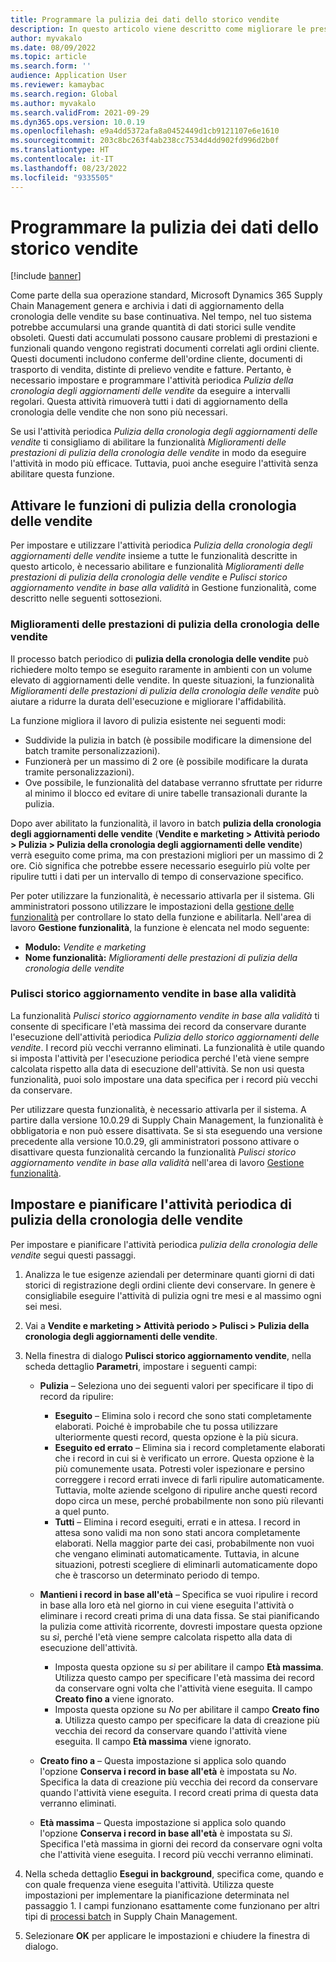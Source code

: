 ```yaml
---
title: Programmare la pulizia dei dati dello storico vendite
description: In questo articolo viene descritto come migliorare le prestazioni del sistema pianificando l'attività periodica di pulizia della cronologia degli aggiornamenti delle vendite in modo che venga eseguita a intervalli regolari.
author: myvakalo
ms.date: 08/09/2022
ms.topic: article
ms.search.form: ''
audience: Application User
ms.reviewer: kamaybac
ms.search.region: Global
ms.author: myvakalo
ms.search.validFrom: 2021-09-29
ms.dyn365.ops.version: 10.0.19
ms.openlocfilehash: e9a4dd5372afa8a0452449d1cb9121107e6e1610
ms.sourcegitcommit: 203c8bc263f4ab238cc7534d4dd902fd996d2b0f
ms.translationtype: HT
ms.contentlocale: it-IT
ms.lasthandoff: 08/23/2022
ms.locfileid: "9335505"
---
```

# <a name="schedule-sales-history-data-cleanup"></a>Programmare la pulizia dei dati dello storico vendite

[!include [banner](../includes/banner.md)]

Come parte della sua operazione standard, Microsoft Dynamics 365 Supply Chain Management genera e archivia i dati di aggiornamento della cronologia delle vendite su base continuativa. Nel tempo, nel tuo sistema potrebbe accumularsi una grande quantità di dati storici sulle vendite obsoleti. Questi dati accumulati possono causare problemi di prestazioni e funzionali quando vengono registrati documenti correlati agli ordini cliente. Questi documenti includono conferme dell'ordine cliente, documenti di trasporto di vendita, distinte di prelievo vendite e fatture. Pertanto, è necessario impostare e programmare l'attività periodica *Pulizia della cronologia degli aggiornamenti delle vendite* da eseguire a intervalli regolari. Questa attività rimuoverà tutti i dati di aggiornamento della cronologia delle vendite che non sono più necessari.

Se usi l'attività periodica *Pulizia della cronologia degli aggiornamenti delle vendite* ti consigliamo di abilitare la funzionalità *Miglioramenti delle prestazioni di pulizia della cronologia delle vendite* in modo da eseguire l'attività in modo più efficace. Tuttavia, puoi anche eseguire l'attività senza abilitare questa funzione.

## <a name="turn-on-the-sales-history-cleanup-features"></a>Attivare le funzioni di pulizia della cronologia delle vendite

Per impostare e utilizzare l'attività periodica *Pulizia della cronologia degli aggiornamenti delle vendite* insieme a tutte le funzionalità descritte in questo articolo, è necessario abilitare e funzionalità *Miglioramenti delle prestazioni di pulizia della cronologia delle vendite* e *Pulisci storico aggiornamento vendite in base alla validità* in Gestione funzionalità, come descritto nelle seguenti sottosezioni.

### <a name="sales-history-cleanup-performance-improvements"></a>Miglioramenti delle prestazioni di pulizia della cronologia delle vendite

Il processo batch periodico di **pulizia della cronologia delle vendite** può richiedere molto tempo se eseguito raramente in ambienti con un volume elevato di aggiornamenti delle vendite. In queste situazioni, la funzionalità *Miglioramenti delle prestazioni di pulizia della cronologia delle vendite* può aiutare a ridurre la durata dell'esecuzione e migliorare l'affidabilità.

La funzione migliora il lavoro di pulizia esistente nei seguenti modi:

- Suddivide la pulizia in batch (è possibile modificare la dimensione del batch tramite personalizzazioni).
- Funzionerà per un massimo di 2 ore (è possibile modificare la durata tramite personalizzazioni).
- Ove possibile, le funzionalità del database verranno sfruttate per ridurre al minimo il blocco ed evitare di unire tabelle transazionali durante la pulizia.

Dopo aver abilitato la funzionalità, il lavoro in batch **pulizia della cronologia degli aggiornamenti delle vendite** (**Vendite e marketing \> Attività periodo \> Pulizia \> Pulizia della cronologia degli aggiornamenti delle vendite**) verrà eseguito come prima, ma con prestazioni migliori per un massimo di 2 ore. Ciò significa che potrebbe essere necessario eseguirlo più volte per ripulire tutti i dati per un intervallo di tempo di conservazione specifico.

Per poter utilizzare la funzionalità, è necessario attivarla per il sistema. Gli amministratori possono utilizzare le impostazioni della [gestione delle funzionalità](../../fin-ops-core/fin-ops/get-started/feature-management/feature-management-overview.md) per controllare lo stato della funzione e abilitarla. Nell'area di lavoro **Gestione funzionalità**, la funzione è elencata nel modo seguente:

- **Modulo:** *Vendite e marketing*
- **Nome funzionalità:** *Miglioramenti delle prestazioni di pulizia della cronologia delle vendite*

### <a name="clean-up-sales-update-history-based-on-age"></a>Pulisci storico aggiornamento vendite in base alla validità

La funzionalità *Pulisci storico aggiornamento vendite in base alla validità* ti consente di specificare l'età massima dei record da conservare durante l'esecuzione dell'attività periodica *Pulizia dello storico aggiornamenti delle vendite*. I record più vecchi verranno eliminati. La funzionalità è utile quando si imposta l'attività per l'esecuzione periodica perché l'età viene sempre calcolata rispetto alla data di esecuzione dell'attività. Se non usi questa funzionalità, puoi solo impostare una data specifica per i record più vecchi da conservare.

Per utilizzare questa funzionalità, è necessario attivarla per il sistema. A partire dalla versione 10.0.29 di Supply Chain Management, la funzionalità è obbligatoria e non può essere disattivata. Se si sta eseguendo una versione precedente alla versione 10.0.29, gli amministratori possono attivare o disattivare questa funzionalità cercando la funzionalità *Pulisci storico aggiornamento vendite in base alla validità* nell'area di lavoro [Gestione funzionalità](../../fin-ops-core/fin-ops/get-started/feature-management/feature-management-overview.md).

## <a name="set-up-and-schedule-the-sales-history-cleanup-periodic-task"></a>Impostare e pianificare l'attività periodica di pulizia della cronologia delle vendite

Per impostare e pianificare l'attività periodica *pulizia della cronologia delle vendite* segui questi passaggi.

1. Analizza le tue esigenze aziendali per determinare quanti giorni di dati storici di registrazione degli ordini cliente devi conservare. In genere è consigliabile eseguire l'attività di pulizia ogni tre mesi e al massimo ogni sei mesi.
1. Vai a **Vendite e marketing \> Attività periodo \> Pulisci \> Pulizia della cronologia degli aggiornamenti delle vendite**.
1. Nella finestra di dialogo **Pulisci storico aggiornamento vendite**, nella scheda dettaglio **Parametri**, impostare i seguenti campi:

    - **Pulizia** – Seleziona uno dei seguenti valori per specificare il tipo di record da ripulire:

        - **Eseguito** – Elimina solo i record che sono stati completamente elaborati. Poiché è improbabile che tu possa utilizzare ulteriormente questi record, questa opzione è la più sicura.
        - **Eseguito ed errato** – Elimina sia i record completamente elaborati che i record in cui si è verificato un errore. Questa opzione è la più comunemente usata. Potresti voler ispezionare e persino correggere i record errati invece di farli ripulire automaticamente. Tuttavia, molte aziende scelgono di ripulire anche questi record dopo circa un mese, perché probabilmente non sono più rilevanti a quel punto.
        - **Tutti** – Elimina i record eseguiti, errati e in attesa. I record in attesa sono validi ma non sono stati ancora completamente elaborati. Nella maggior parte dei casi, probabilmente non vuoi che vengano eliminati automaticamente. Tuttavia, in alcune situazioni, potresti scegliere di eliminarli automaticamente dopo che è trascorso un determinato periodo di tempo.

    - **Mantieni i record in base all'età** – Specifica se vuoi ripulire i record in base alla loro età nel giorno in cui viene eseguita l'attività o eliminare i record creati prima di una data fissa. Se stai pianificando la pulizia come attività ricorrente, dovresti impostare questa opzione su *sì*, perché l'età viene sempre calcolata rispetto alla data di esecuzione dell'attività.

        - Imposta questa opzione su *sì* per abilitare il campo **Età massima**. Utilizza questo campo per specificare l'età massima dei record da conservare ogni volta che l'attività viene eseguita. Il campo **Creato fino a** viene ignorato.
        - Imposta questa opzione su *No* per abilitare il campo **Creato fino a**. Utilizza questo campo per specificare la data di creazione più vecchia dei record da conservare quando l'attività viene eseguita. Il campo **Età massima** viene ignorato.

    - **Creato fino a** – Questa impostazione si applica solo quando l'opzione **Conserva i record in base all'età** è impostata su *No*. Specifica la data di creazione più vecchia dei record da conservare quando l'attività viene eseguita. I record creati prima di questa data verranno eliminati.
    - **Età massima** – Questa impostazione si applica solo quando l'opzione **Conserva i record in base all'età** è impostata su *Sì*. Specifica l'età massima in giorni dei record da conservare ogni volta che l'attività viene eseguita. I record più vecchi verranno eliminati.

1. Nella scheda dettaglio **Esegui in background**, specifica come, quando e con quale frequenza viene eseguita l'attività. Utilizza queste impostazioni per implementare la pianificazione determinata nel passaggio 1. I campi funzionano esattamente come funzionano per altri tipi di [processi batch](../../fin-ops-core/dev-itpro/sysadmin/batch-processing-overview.md) in Supply Chain Management.
1. Selezionare **OK** per applicare le impostazioni e chiudere la finestra di dialogo.
